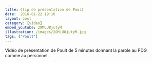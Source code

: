 ```yaml
---
title: Clip de présentation de Poult
date:  2016-01-22 19:10
layout: post
category: [video]
embed_youtube: 2OMLU8jutyM
illustration: /images/2OMLU8jutyM.jpg
tags: ["Poult"]
---
```




Vidéo de présentation de Poult de 5 minutes donnant la parole au PDG comme au personnel.

